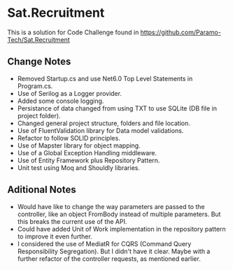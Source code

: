 # Sat.Recruitment

This is a solution for Code Challenge found in https://github.com/Paramo-Tech/Sat.Recruitment

## Change Notes

- Removed Startup.cs and use Net6.0 Top Level Statements in Program.cs.
- Use of Serilog as a Logger provider.
- Added some console logging.
- Persistance of data changed from using TXT to use SQLite (DB file in project folder).
- Changed general project structure, folders and file location.
- Use of FluentValidation library for Data model validations.
- Refactor to follow SOLID principles.
- Use of Mapster library for object mapping.
- Use of a Global Exception Handling middleware.
- Use of Entity Framework plus Repository Pattern.
- Unit test using Moq and Shouldly libraries.

## Aditional Notes
- Would have like to change the way parameters are passed to the controller, like an object FromBody instead of multiple parameters. But this breaks the current use of the API.
- Could have added Unit of Work implementation in the repository pattern to improve it even further.
- I considered the use of MediatR for CQRS (Command Query Responsibility Segregation). But I didn't have it clear. Maybe with a further refactor of the controller requests, as mentioned earlier.